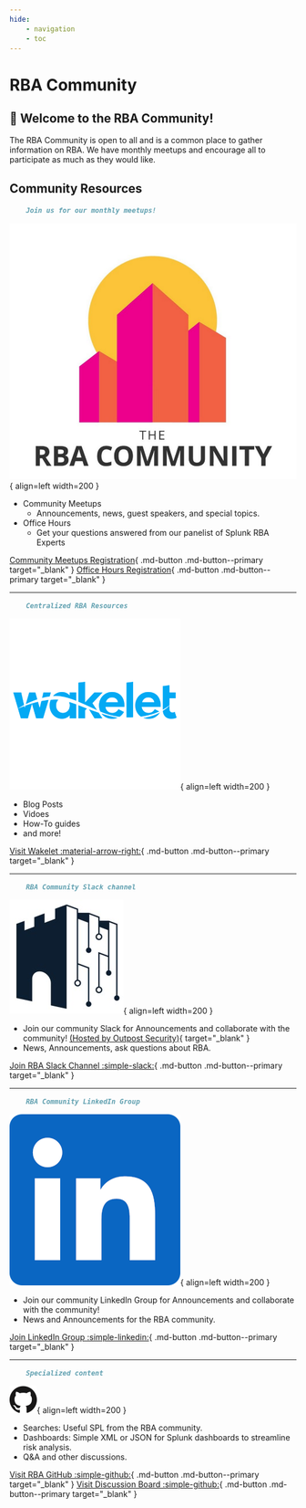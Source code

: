 ```yaml
---
hide:
    - navigation
    - toc
---
```

# RBA Community

## :wave: Welcome to the RBA Community!

The RBA Community is open to all and is a common place to gather information on RBA. We have monthly meetups and encourage all to participate as much as they would like.

## Community Resources

``` markdown title="Monthly Meetups"
    Join us for our monthly meetups!
```

<div class="result" markdown>

![RBA Community](assets/rba_community.png){ align=left width=200 }

- Community Meetups
    - Announcements, news, guest speakers, and special topics.
- Office Hours
    - Get your questions answered from our panelist of Splunk RBA Experts

[Community Meetups Registration](https://splunk.webex.com/webappng/sites/splunk/webinar/webinarSeries/register/341d3ab1cfad4b85a23eea7e1969d58d "Register for Community Meetups"){ .md-button .md-button--primary target="_blank" }
[Office Hours Registration](https://splunk.webex.com/webappng/sites/splunk/webinar/webinarSeries/register/bf449ac6ee3042bf81ac93c118d9c8d9 "Register for Office Hours"){ .md-button .md-button--primary target="_blank" }

</div>

---

``` markdown title="Wakelet"
    Centralized RBA Resources
```

<div class="result" markdown>

![Wakelet](/assets/wakelet.png){ align=left width=200 }

- Blog Posts
- Vidoes
- How-To guides
- and more!

[Visit Wakelet :material-arrow-right:](https://wakelet.com/wake/rqjxuE9hXsCJRwWXsuHr1 "Visit Wakelet"){ .md-button .md-button--primary target="_blank" }

</div>

---

``` markdown title="Community Slack"
    RBA Community Slack channel
```

<div class="result" markdown>

![Outpost Security](/assets/outpost-security.jpg){ align=left width=200 }

- Join our community Slack for Announcements and collaborate with the community! [(Hosted by Outpost Security)](https://outpost-security.com/slack){ target="_blank" }
- News, Announcements, ask questions about RBA.

[Join RBA Slack Channel :simple-slack:](https://outpost-security.com/slack "Join RBA Slack Channel"){ .md-button .md-button--primary target="_blank" }

</div>

---

``` markdown title="LinkedIn Group"
    RBA Community LinkedIn Group
```

<div class="result" markdown>

![LinkedIn](/assets/linkedin.png){ align=left width=200 }

- Join our community LinkedIn Group for Announcements and collaborate with the community!
- News and Announcements for the RBA community.

[Join LinkedIn Group :simple-linkedin:](https://www.linkedin.com/groups/12702283/ "Join LinkedIn Group"){ .md-button .md-button--primary target="_blank" }

</div>

---

``` markdown title="RBA GitHub"
    Specialized content
```

<div class="result" markdown>

![LinkedIn](/assets/github.svg){ align=left width=200 }

- Searches: Useful SPL from the RBA community.
- Dashboards: Simple XML or JSON for Splunk dashboards to streamline risk analysis.
- Q&A and other discussions.

[Visit RBA GitHub :simple-github:](https://splunk.github.io/rba/ "Visit RBA GitHub"){ .md-button .md-button--primary target="_blank" }
[Visit Discussion Board :simple-github:](https://github.com/splunk/rba/discussions "Visit Discussion Board"){ .md-button .md-button--primary target="_blank" }

</div>
